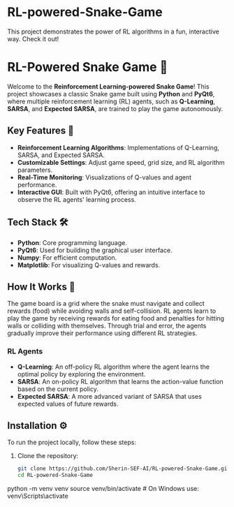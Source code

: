 # RL-powered-Snake-Game
This project demonstrates the power of RL algorithms in a fun, interactive way. Check it out!
# RL-Powered Snake Game 🐍

Welcome to the **Reinforcement Learning-powered Snake Game**! This project showcases a classic Snake game built using **Python** and **PyQt6**, where multiple reinforcement learning (RL) agents, such as **Q-Learning**, **SARSA**, and **Expected SARSA**, are trained to play the game autonomously.

## Key Features 🚀

- **Reinforcement Learning Algorithms**: Implementations of Q-Learning, SARSA, and Expected SARSA.
- **Customizable Settings**: Adjust game speed, grid size, and RL algorithm parameters.
- **Real-Time Monitoring**: Visualizations of Q-values and agent performance.
- **Interactive GUI**: Built with PyQt6, offering an intuitive interface to observe the RL agents' learning process.

## Tech Stack 🛠️

- **Python**: Core programming language.
- **PyQt6**: Used for building the graphical user interface.
- **Numpy**: For efficient computation.
- **Matplotlib**: For visualizing Q-values and rewards.

## How It Works 🤖

The game board is a grid where the snake must navigate and collect rewards (food) while avoiding walls and self-collision. RL agents learn to play the game by receiving rewards for eating food and penalties for hitting walls or colliding with themselves. Through trial and error, the agents gradually improve their performance using different RL strategies.

### RL Agents

- **Q-Learning**: An off-policy RL algorithm where the agent learns the optimal policy by exploring the environment.
- **SARSA**: An on-policy RL algorithm that learns the action-value function based on the current policy.
- **Expected SARSA**: A more advanced variant of SARSA that uses expected values of future rewards.

## Installation ⚙️

To run the project locally, follow these steps:

1. Clone the repository:
   ```bash
   git clone https://github.com/Sherin-SEF-AI/RL-powered-Snake-Game.git
   cd RL-powered-Snake-Game
python -m venv venv
source venv/bin/activate  # On Windows use: venv\Scripts\activate
